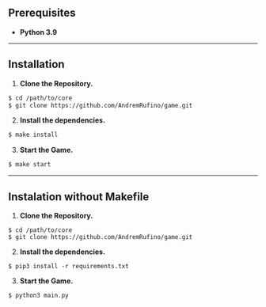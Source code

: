 ## **Prerequisites**
-  **Python 3.9**

-------------------------------------------------------------------------------------------------------------------------------
## **Installation**
1. **Clone the Repository.**

``` bash
$ cd /path/to/core
$ git clone https://github.com/AndremRufino/game.git
```

2. **Install the dependencies.**
``` bash
$ make install
```

3. **Start the Game.**
``` bash
$ make start
```

-------------------------------------------------------------------------------------------------------------------------------
## **Instalation without Makefile**
1. **Clone the Repository.**

``` shell
$ cd /path/to/core
$ git clone https://github.com/AndremRufino/game.git
```
2. **Install the dependencies.**
``` shell
$ pip3 install -r requirements.txt
```

3. **Start the Game.**
``` shell
$ python3 main.py
```
